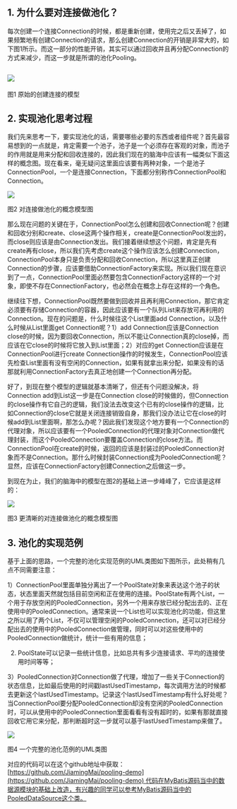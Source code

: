 ## 1\. 为什么要对连接做池化？

每次创建一个连接Connection的时候，都是重新创建，使用完之后又丢掉了，如果频繁地有创建Connection的请求，那么创建Connection的开销是非常大的，如下图1所示。而这一部分的性能开销，其实可以通过回收并且再分配Connection的方式来减少，而这一步就是所谓的池化Pooling。

## ![](https://oscimg.oschina.net/oscnet/up-97be502e5250f47f2f189a005865146197f.png)

图1 原始的创建连接的模型

## 2\. 实现池化思考过程

我们先来思考一下，要实现池化的话，需要哪些必要的东西或者组件呢？首先最容易想到的一点就是，肯定需要一个池子，池子是一个必须存在客观的对象，而池子的作用就是用来分配和回收连接的，因此我们现在的脑海中应该有一幅类似下面这样的概念图。现在看来，毫无疑问这里面应该要有两种对象，一个是池子ConnectionPool，一个是连接Connection，下面都分别称作ConnectionPool和Connection。

![](https://oscimg.oschina.net/oscnet/up-31e7795ba104ca29f0a377f96a2dc23648f.png)

图2 对连接做池化的概念模型图

那么现在问题的关键在于，ConnectionPool怎么创建和回收Connection呢？创建和回收分别和create、close这两个操作相关，create是ConnectionPool发出的，而close则应该是由Connection发出。我们接着继续想这个问题，肯定是先有create再有close，所以我们先考虑create这个操作应该怎么创建Connection，ConnectionPool本身只是负责分配和回收Connection，所以这里真正创建Connection的步骤，应该要借助ConnectionFactory来实现。所以我们现在意识到了一点，ConnectionPool里面必然要包含ConnectionFactory这样的一个对象，即使不存在ConnectionFactory，也必然会在概念上存在这样的一个角色。

继续往下想，ConnectionPool既然要做到回收并且再利用Connection，那它肯定必须要有存储Connection的容器，因此应该要有一个队列List来存放可再利用的Connection。现在的问题是，什么时候往这个List里面add Connection，以及什么时候从List里面get Connection呢？1）add Connection应该是Connection close的时候，因为要回收Connection，所以不能让Connection真的close掉，而应该在它close的时候将它放入到List里面；2）对应的get Connection应该是在ConnectionPool进行create Connection操作的时候发生，ConnectionPool应该先检查List里面有没有空闲的Connection，如果有就拿出来分配，如果没有的话那就利用ConnectionFactory去真正地创建一个Connection再分配。

好了，到现在整个模型的逻辑就基本清晰了，但还有个问题没解决，将Connection add到List这一步是在Connection close的时候做的，但Connection的close操作有它自己的逻辑，我们没法去改变这个已有的close操作的逻辑，比如Connection的close它就是关闭连接销毁自身，那我们没办法让它在close的时候add到List里面啊，那怎么办呢？因此我们发现这个地方要有一个Connection的代理对象，所以应该要有一个PooledConnection的代理对象对Connection做代理封装，而这个PooledConnection要覆盖Connection的close方法。而ConnectionPool在create的时候，返回的应该是封装过的PooledConnection对象而不是Connection。那什么时候封装Connection成为PooledConnection呢？显然，应该在ConnectionFactory创建Connection之后做这一步。

到现在为止，我们的脑海中的模型在图2的基础上进一步峰峰了，它应该是这样的：

![](https://oscimg.oschina.net/oscnet/up-7fb2cd520bee208cbaec426c24d8eae359a.png)

图3 更清晰的对连接做池化的概念模型图

## 3\. 池化的实现范例

基于上面的思路，一个完整的池化实现范例的UML类图如下图所示，此处稍有几点不同需要注意：

1）ConnectionPool里面单独分离出了一个PoolState对象来表达这个池子的状态，状态里面天然就包括目前空闲和正在使用的连接。PoolState有两个List，一个用于存放空闲的PooledConnection，另外一个用来存放已经分配出去的、正在使用中的PooledConnection。通常来说一个List也可以实现池化的功能，但这里之所以用了两个List，不仅可以管理空闲的PooledConnection，还可以对已经分配出去的使用中的PooledConnection做管理，同时可以对这些使用中的PooledConnection做统计，统计一些有用的信息；

2) PoolState可以记录一些统计信息，比如总共有多少连接请求、平均的连接使用时间等等；

3）PooledConnection对Connection做了代理，增加了一些关于Connection的状态信息，比如最后使用的时间戳lastUsedTimestamp，每次调用方法的时候都去更新这个lastUsedTimestamp。记录这个lastUsedTimestamp有什么好处呢？当ConnectionPool要分配PooledConnection却没有空闲的PooledConnection时，可以从使用中的PooledConnection里面看看有没有超时的，如果有那就直接回收它用它来分配，那判断超时这一步就可以基于lastUsedTimestamp来做了。

![](https://oscimg.oschina.net/oscnet/up-2b84aec71a81fe741427da9a44546e533a0.png)

图4 一个完整的池化范例的UML类图

对应的代码可以在这个github地址中获取：[https://github.com/JiamingMai/pooling-demo](https://github.com/JiamingMai/pooling-demo) 代码在MyBatis源码当中的数据源模块的基础上改造，有兴趣的同学可以参考MyBatis源码当中的PooledDataSource这个类。